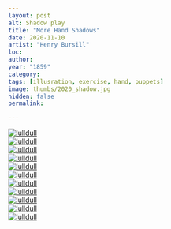 ```yaml
---
layout: post
alt: Shadow play
title: "More Hand Shadows"
date: 2020-11-10
artist: "Henry Bursill"
loc: 
author: 
year: "1859"
category: 
tags: [illusration, exercise, hand, puppets]
image: thumbs/2020_shadow.jpg
hidden: false
permalink:

---
```




<div class="post_image">
	<a href="{{ site.baseurl }}/images/posts/2020_shadow/001.jpg" target="_blank">
	<img src="{{ site.baseurl }}/images/posts/2020_shadow/001.jpg" alt="lulldull"></a>
</div>

<div class="post_image">
	<a href="{{ site.baseurl }}/images/posts/2020_shadow/002.jpg" target="_blank">
	<img src="{{ site.baseurl }}/images/posts/2020_shadow/002.jpg" alt="lulldull"></a>
</div>

<div class="post_image">
	<a href="{{ site.baseurl }}/images/posts/2020_shadow/003.jpg" target="_blank">
	<img src="{{ site.baseurl }}/images/posts/2020_shadow/003.jpg" alt="lulldull"></a>
</div>

<div class="post_image">
	<a href="{{ site.baseurl }}/images/posts/2020_shadow/004.jpg" target="_blank">
	<img src="{{ site.baseurl }}/images/posts/2020_shadow/004.jpg" alt="lulldull"></a>
</div>

<div class="post_image">
	<a href="{{ site.baseurl }}/images/posts/2020_shadow/005.jpg" target="_blank">
	<img src="{{ site.baseurl }}/images/posts/2020_shadow/005.jpg" alt="lulldull"></a>
</div>

<div class="post_image">
	<a href="{{ site.baseurl }}/images/posts/2020_shadow/006.jpg" target="_blank">
	<img src="{{ site.baseurl }}/images/posts/2020_shadow/006.jpg" alt="lulldull"></a>
</div>

<div class="post_image">
	<a href="{{ site.baseurl }}/images/posts/2020_shadow/007.jpg" target="_blank">
	<img src="{{ site.baseurl }}/images/posts/2020_shadow/007.jpg" alt="lulldull"></a>
</div>

<div class="post_image">
	<a href="{{ site.baseurl }}/images/posts/2020_shadow/008.jpg" target="_blank">
	<img src="{{ site.baseurl }}/images/posts/2020_shadow/008.jpg" alt="lulldull"></a>
</div>

<div class="post_image">
	<a href="{{ site.baseurl }}/images/posts/2020_shadow/009.jpg" target="_blank">
	<img src="{{ site.baseurl }}/images/posts/2020_shadow/009.jpg" alt="lulldull"></a>
</div>

<div class="post_image">
	<a href="{{ site.baseurl }}/images/posts/2020_shadow/010.jpg" target="_blank">
	<img src="{{ site.baseurl }}/images/posts/2020_shadow/010.jpg" alt="lulldull"></a>
</div>

<div class="post_image">
	<a href="{{ site.baseurl }}/images/posts/2020_shadow/011.jpg" target="_blank">
	<img src="{{ site.baseurl }}/images/posts/2020_shadow/011.jpg" alt="lulldull"></a>
</div>